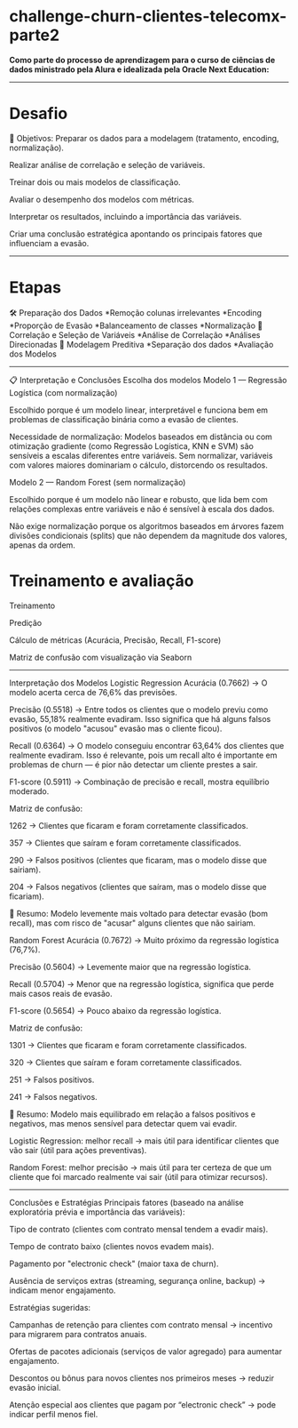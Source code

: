 # challenge-churn-clientes-telecomx-parte2
**Como parte do processo de aprendizagem para o curso de ciências de dados ministrado pela Alura e idealizada pela Oracle Next Education:**
________________________________________________________________________________________________
# Desafio

🧠 Objetivos:
Preparar os dados para a modelagem (tratamento, encoding, normalização).

Realizar análise de correlação e seleção de variáveis.

Treinar dois ou mais modelos de classificação.

Avaliar o desempenho dos modelos com métricas.

Interpretar os resultados, incluindo a importância das variáveis.

Criar uma conclusão estratégica apontando os principais fatores que influenciam a evasão.
_______________________________________________________________________________________________
# Etapas 
🛠️ Preparação dos Dados
*Remoção colunas irrelevantes
*Encoding
*Proporção de Evasão
*Balanceamento de classes
*Normalização
🎯 Correlação e Seleção de Variáveis
*Análise de Correlação
*Análises Direcionadas
🤖 Modelagem Preditiva
*Separação dos dados
*Avaliação dos Modelos
_______________________________________________________________________________________________
📋  Interpretação e Conclusões
Escolha dos modelos
Modelo 1 — Regressão Logística (com normalização)

Escolhido porque é um modelo linear, interpretável e funciona bem em problemas de classificação binária como a evasão de clientes.

Necessidade de normalização: Modelos baseados em distância ou com otimização gradiente (como Regressão Logística, KNN e SVM) são sensíveis a escalas diferentes entre variáveis. Sem normalizar, variáveis com valores maiores dominariam o cálculo, distorcendo os resultados.

Modelo 2 — Random Forest (sem normalização)

Escolhido porque é um modelo não linear e robusto, que lida bem com relações complexas entre variáveis e não é sensível à escala dos dados.

Não exige normalização porque os algoritmos baseados em árvores fazem divisões condicionais (splits) que não dependem da magnitude dos valores, apenas da ordem.

# Treinamento e avaliação
Treinamento

Predição

Cálculo de métricas (Acurácia, Precisão, Recall, F1-score)

Matriz de confusão com visualização via Seaborn
__________________________________________________________________________________________
 Interpretação dos Modelos
Logistic Regression
Acurácia (0.7662) → O modelo acerta cerca de 76,6% das previsões.

Precisão (0.5518) → Entre todos os clientes que o modelo previu como evasão, 55,18% realmente evadiram.
Isso significa que há alguns falsos positivos (o modelo "acusou" evasão mas o cliente ficou).

Recall (0.6364) → O modelo conseguiu encontrar 63,64% dos clientes que realmente evadiram.
Isso é relevante, pois um recall alto é importante em problemas de churn — é pior não detectar um cliente prestes a sair.

F1-score (0.5911) → Combinação de precisão e recall, mostra equilíbrio moderado.

Matriz de confusão:

1262 → Clientes que ficaram e foram corretamente classificados.

357 → Clientes que saíram e foram corretamente classificados.

290 → Falsos positivos (clientes que ficaram, mas o modelo disse que sairiam).

204 → Falsos negativos (clientes que saíram, mas o modelo disse que ficariam).

📌 Resumo: Modelo levemente mais voltado para detectar evasão (bom recall), mas com risco de "acusar" alguns clientes que não sairiam.

Random Forest
Acurácia (0.7672) → Muito próximo da regressão logística (76,7%).

Precisão (0.5604) → Levemente maior que na regressão logística.

Recall (0.5704) → Menor que na regressão logística, significa que perde mais casos reais de evasão.

F1-score (0.5654) → Pouco abaixo da regressão logística.

Matriz de confusão:

1301 → Clientes que ficaram e foram corretamente classificados.

320 → Clientes que saíram e foram corretamente classificados.

251 → Falsos positivos.

241 → Falsos negativos.

📌 Resumo: Modelo mais equilibrado em relação a falsos positivos e negativos, mas menos sensível para detectar quem vai evadir.

Logistic Regression: melhor recall → mais útil para identificar clientes que vão sair (útil para ações preventivas).

Random Forest: melhor precisão → mais útil para ter certeza de que um cliente que foi marcado realmente vai sair (útil para otimizar recursos).

_____________________________________________________________________________________________
Conclusões e Estratégias
Principais fatores (baseado na análise exploratória prévia e importância das variáveis):

Tipo de contrato (clientes com contrato mensal tendem a evadir mais).

Tempo de contrato baixo (clientes novos evadem mais).

Pagamento por "electronic check" (maior taxa de churn).

Ausência de serviços extras (streaming, segurança online, backup) → indicam menor engajamento.

Estratégias sugeridas:

Campanhas de retenção para clientes com contrato mensal → incentivo para migrarem para contratos anuais.

Ofertas de pacotes adicionais (serviços de valor agregado) para aumentar engajamento.

Descontos ou bônus para novos clientes nos primeiros meses → reduzir evasão inicial.

Atenção especial aos clientes que pagam por “electronic check” → pode indicar perfil menos fiel.


